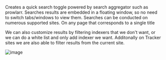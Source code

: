 Creates a quick search toggle powered by search aggregator such as prowlarr. Searches results are embedded in a floating window, so no need to switch tabs/windows to view them.  Searches can be conducted on numerous supported sites. On any page that corresponds to a single title

We can also customize results by filtering indexers that we don't want, or we can do a white list and only add indexer we want. Additonally on Tracker sites we are also able to filter results from the current site. 

![image](https://user-images.githubusercontent.com/109320934/193980736-31fb834a-8c6d-4776-aa6f-f8a739efaa52.png)


